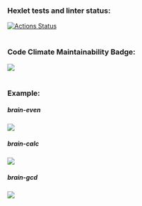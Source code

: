 ### Hexlet tests and linter status:
[![Actions Status](https://github.com/burko-ra/php-project-lvl1/workflows/hexlet-check/badge.svg)](https://github.com/burko-ra/php-project-lvl1/actions)
<br>
<br>
### Code Climate Maintainability Badge:
<a href="https://codeclimate.com/github/burko-ra/php-project-lvl1/maintainability"><img src="https://api.codeclimate.com/v1/badges/b52048213368cc1e3116/maintainability" /></a>
<br>
<br>
### Example:
<h5>brain-even</h5>
<a href="https://asciinema.org/a/509754" target="_blank"><img src="https://asciinema.org/a/509754.svg" /></a>
<br>
<h5>brain-calc</h5>
<a href="https://asciinema.org/a/509882" target="_blank"><img src="https://asciinema.org/a/509882.svg" /></a>
<br>
<h5>brain-gcd</h5>
<a href="https://asciinema.org/a/509958" target="_blank"><img src="https://asciinema.org/a/509958.svg" /></a>
